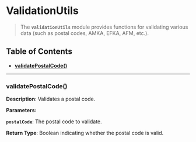 # ValidationUtils

> The **`validationUtils`** module provides functions for validating various data (such as postal codes, AMKA, EFKA, AFM, etc.).

## Table of Contents

- [**validatePostalCode()**](#validatePostalCode)

---

### validatePostalCode()<a id='validatePostalCode'></a>

**Description**: Validates a postal code.

**Parameters:**

**`postalCode`**: The postal code to validate.

**Return Type**: Boolean indicating whether the postal code is valid.
